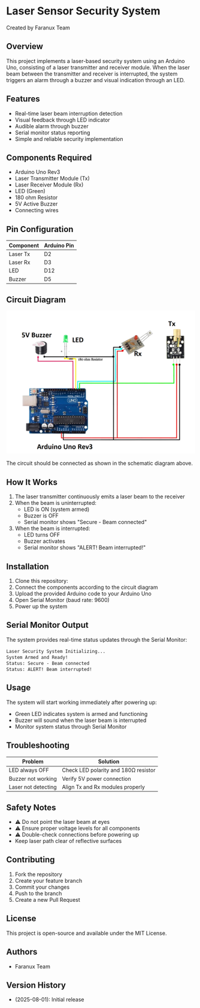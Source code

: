 # Laser Sensor Security System
Created by Faranux Team

## Overview
This project implements a laser-based security system using an Arduino Uno, consisting of a laser transmitter and receiver module. When the laser beam between the transmitter and receiver is interrupted, the system triggers an alarm through a buzzer and visual indication through an LED.

## Features
- Real-time laser beam interruption detection
- Visual feedback through LED indicator
- Audible alarm through buzzer
- Serial monitor status reporting
- Simple and reliable security implementation

## Components Required
- Arduino Uno Rev3
- Laser Transmitter Module (Tx)
- Laser Receiver Module (Rx)
- LED (Green)
- 180 ohm Resistor
- 5V Active Buzzer
- Connecting wires

## Pin Configuration
| Component | Arduino Pin |
|-----------|------------|
| Laser Tx  | D2         |
| Laser Rx  | D3         |
| LED       | D12        |
| Buzzer    | D5         |

## Circuit Diagram
![Circuit Diagram](circuit-diagram.png)

The circuit should be connected as shown in the schematic diagram above.

## How It Works
1. The laser transmitter continuously emits a laser beam to the receiver
2. When the beam is uninterrupted:
   - LED is ON (system armed)
   - Buzzer is OFF
   - Serial monitor shows "Secure - Beam connected"
3. When the beam is interrupted:
   - LED turns OFF
   - Buzzer activates
   - Serial monitor shows "ALERT! Beam interrupted!"

## Installation
1. Clone this repository:
2. Connect the components according to the circuit diagram
3. Upload the provided Arduino code to your Arduino Uno
4. Open Serial Monitor (baud rate: 9600)
5. Power up the system

## Serial Monitor Output
The system provides real-time status updates through the Serial Monitor:
```
Laser Security System Initializing...
System Armed and Ready!
Status: Secure - Beam connected
Status: ALERT! Beam interrupted!
```

## Usage
The system will start working immediately after powering up:
- Green LED indicates system is armed and functioning
- Buzzer will sound when the laser beam is interrupted
- Monitor system status through Serial Monitor

## Troubleshooting
| Problem | Solution |
|---------|----------|
| LED always OFF | Check LED polarity and 180Ω resistor |
| Buzzer not working | Verify 5V power connection |
| Laser not detecting | Align Tx and Rx modules properly |

## Safety Notes
- ⚠️ Do not point the laser beam at eyes
- ⚠️ Ensure proper voltage levels for all components
- ⚠️ Double-check connections before powering up
- Keep laser path clear of reflective surfaces

## Contributing
1. Fork the repository
2. Create your feature branch
3. Commit your changes
4. Push to the branch
5. Create a new Pull Request

## License
This project is open-source and available under the MIT License.

## Authors
- Faranux Team

## Version History
- (2025-08-01): Initial release